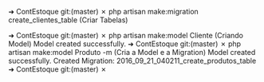 ➜  ContEstoque git:(master) ✗ php artisan make:migration create_clientes_table  (Criar Tabelas)

➜  ContEstoque git:(master) ✗ php artisan make:model Cliente (Criando Model)
Model created successfully.
➜  ContEstoque git:(master) ✗ php artisan make:model Produto -m (Cria a Model e a Migration)
Model created successfully.
Created Migration: 2016_09_21_040211_create_produtos_table
➜  ContEstoque git:(master) ✗

